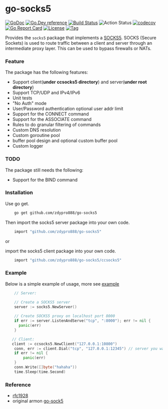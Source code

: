 # go-socks5 

[![GoDoc](https://godoc.org/github.com/zdypro888/go-socks5?status.svg)](https://godoc.org/github.com/zdypro888/go-socks5)
[![Go.Dev reference](https://img.shields.io/badge/go.dev-reference-blue?logo=go&logoColor=white)](https://pkg.go.dev/github.com/zdypro888/go-socks5?tab=doc)
[![Build Status](https://travis-ci.org/zdypro888/go-socks5.svg?branch=master)](https://travis-ci.org/zdypro888/go-socks5)
![Action Status](https://github.com/zdypro888/go-socks5/workflows/Go/badge.svg)
[![codecov](https://codecov.io/gh/zdypro888/go-socks5/branch/master/graph/badge.svg)](https://codecov.io/gh/zdypro888/go-socks5)
[![Go Report Card](https://goreportcard.com/badge/github.com/zdypro888/go-socks5)](https://goreportcard.com/report/github.com/zdypro888/go-socks5)
[![License](https://img.shields.io/github/license/zdypro888/go-socks5)](https://github.com/zdypro888/go-socks5/raw/master/LICENSE)
[![Tag](https://img.shields.io/github/v/tag/zdypro888/go-socks5)](https://github.com/zdypro888/go-socks5/tags)

Provides the `socks5` package that implements a [SOCKS5](http://en.wikipedia.org/wiki/SOCKS).
SOCKS (Secure Sockets) is used to route traffic between a client and server through
an intermediate proxy layer. This can be used to bypass firewalls or NATs.

### Feature


The package has the following features:
- Support client(**under ccsocks5 directory**) and server(**under root directory**)
- Support TCP/UDP and IPv4/IPv6
- Unit tests
- "No Auth" mode
- User/Password authentication optional user addr limit
- Support for the CONNECT command
- Support for the ASSOCIATE command
- Rules to do granular filtering of commands
- Custom DNS resolution
- Custom goroutine pool
- buffer pool design and optional custom buffer pool
- Custom logger

### TODO

The package still needs the following:
- Support for the BIND command

### Installation

Use go get.
```bash
    go get github.com/zdypro888/go-socks5
```

Then import the socks5 server package into your own code.

```bash
    import "github.com/zdypro888/go-socks5"
```

or  
 
import the socks5 client package into your own code.

```bash
    import "github.com/zdypro888/go-socks5/ccsocks5"
```

### Example

Below is a simple example of usage, more see [example](https://github.com/zdypro888/go-socks5/tree/master/_example)


```go
    // Server: 

    // Create a SOCKS5 server
    server := socks5.NewServer()
    
    // Create SOCKS5 proxy on localhost port 8000
    if err := server.ListenAndServe("tcp", ":8000"); err != nil {
      panic(err)
    }
```

```go
   // Client: 
   client := ccsocks5.NewClient("127.0.0.1:10800")
    conn, err := client.Dial("tcp", "127.0.0.1:12345") // server you want to visitor
    if err != nil {
    	panic(err)
    }
    conn.Write([]byte("hahaha"))
    time.Sleep(time.Second)
```

### Reference
- [rfc1928](https://www.ietf.org/rfc/rfc1928.txt) 
- original armon [go-sock5](https://github.com/armon/go-socks5)  